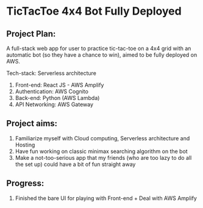 # TicTacToe 4x4 Bot Fully Deployed

## Project Plan:
A full-stack web app for user to practice tic-tac-toe on a 4x4 grid 
with an automatic bot (so they have a chance to win), aimed to be fully deployed on AWS.

Tech-stack: Serverless architecture

1. Front-end: React JS - AWS Amplify
2. Authentication: AWS Cognito
3. Back-end: Python (AWS Lambda)
4. API Networking: AWS Gateway

## Project aims:
1. Familiarize myself with Cloud computing, Serverless architecture and Hosting
2. Have fun working on classic minimax searching algorithm on the bot
3. Make a not-too-serious app that my friends (who are too lazy to do all the set up) could have a bit of fun straight away

## Progress:
1. Finished the bare UI for playing with Front-end + Deal with AWS Amplify
